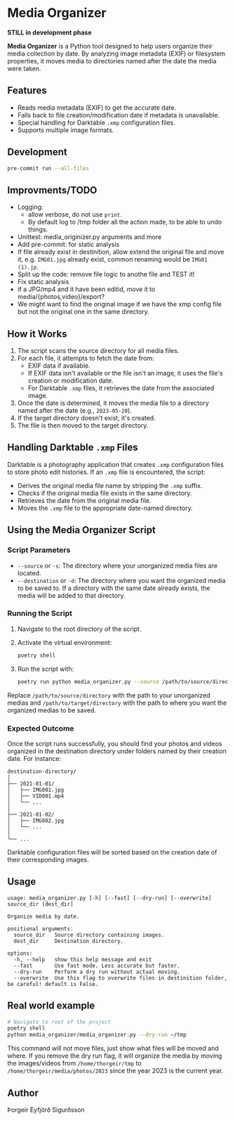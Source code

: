# Media Organizer

**STILL in development phase**

**Media Organizer** is a Python tool designed to help users organize their media collection by date. By analyzing image metadata (EXIF) or filesystem properties, it moves media to directories named after the date the media were taken.

## Features

- Reads media metadata (EXIF) to get the accurate date.
- Falls back to file creation/modification date if metadata is unavailable.
- Special handling for Darktable `.xmp` configuration files.
- Supports multiple image formats.

## Development

```sh
pre-commit run --all-files
```

## Improvments/TODO
* Logging:
  * allow verbose, do not use `print`.
  * By default log to /tmp folder all the action made, to be able to undo things.
* Unittest: media_originizer.py arguments and more
* Add pre-commit: for static analysis
* If file already exist in destinition, allow extend the original file and move it, e.g. `IMG01.jpg` already exist, common renaming would be `IMG01 (1).jp`.
* Split up the code: remove file logic to anothe file and TEST it!
* Fix static analysis
* if a JPG/mp4 and it have been editid, move it to media/{photos,video}/export?
* We might want to find the original image if we have the xmp config file but not the original one in the same directory.

## How it Works

1. The script scans the source directory for all media files.
2. For each file, it attempts to fetch the date from:
   - EXIF data if available.
   - If EXIF data isn't available or the file isn't an image, it uses the file's creation or modification date.
   - For Darktable `.xmp` files, it retrieves the date from the associated image.
3. Once the date is determined, it moves the media file to a directory named after the date (e.g., `2023-05-20`).
4. If the target directory doesn't exist, it's created.
5. The file is then moved to the target directory.

## Handling Darktable `.xmp` Files

Darktable is a photography application that creates `.xmp` configuration files to store photo edit histories. If an `.xmp` file is encountered, the script:

- Derives the original media file name by stripping the `.xmp` suffix.
- Checks if the original media file exists in the same directory.
- Retrieves the date from the original media file.
- Moves the `.xmp` file to the appropriate date-named directory.


## Using the Media Organizer Script

### Script Parameters

- `--source` or `-s`: The directory where your unorganized media files are located.
- `--destination` or `-d`: The directory where you want the organized media to be saved to. If a directory with the same date already exists, the media will be added to that directory.

### Running the Script

1. Navigate to the root directory of the script.

2. Activate the virtual environment:

   ```bash
   poetry shell
   ```

3. Run the script with:

   ```bash
   poetry run python media_organizer.py --source /path/to/source/directory --destination /path/to/target/directory
   ```

Replace `/path/to/source/directory` with the path to your unorganized medias and `/path/to/target/directory` with the path to where you want the organized medias to be saved.

### Expected Outcome

Once the script runs successfully, you should find your photos and videos organized in the destination directory under folders named by their creation date. For instance:

```
destination-directory/
│
├── 2021-01-01/
│   ├── IMG001.jpg
│   ├── VID001.mp4
│   └── ...
│
├── 2021-01-02/
│   ├── IMG002.jpg
│   └── ...
│
└── ...
```

Darktable configuration files will be sorted based on the creation date of their corresponding images.


## Usage

```
usage: media_organizer.py [-h] [--fast] [--dry-run] [--overwrite] source_dir [dest_dir]

Organize media by date.

positional arguments:
  source_dir   Source directory containing images.
  dest_dir     Destination directory.

options:
  -h, --help   show this help message and exit
  --fast       Use fast mode. Less accurate but faster.
  --dry-run    Perform a dry run without actual moving.
  --overwrite  Use this flag to overwrite files in destinition folder, be careful! default is False.
```

## Real world example

```bash
# Navigate to root of the project
poetry shell
python media_organizer/media_organizer.py --dry-run ~/tmp
```

This command will not move files, just show what files will be moved and where.
If you remove the dry run flag, it will organize the media by moving the images/videos from `/home/thorgeir/tmp` to `/home/thorgeir/media/photos/2023` since the year 2023 is the current year.

## Author

Þorgeir Eyfjörð Sigurðsson
